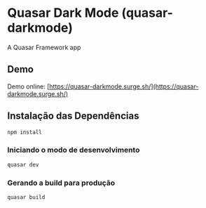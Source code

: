 # Quasar Dark Mode (quasar-darkmode)

A Quasar Framework app

## Demo
Demo online: [https://quasar-darkmode.surge.sh/](https://quasar-darkmode.surge.sh/)

## Instalação das Dependências
```bash
npm install
```

### Iniciando o modo de desenvolvimento
```bash
quasar dev
```

### Gerando a build para produção
```bash
quasar build
```
